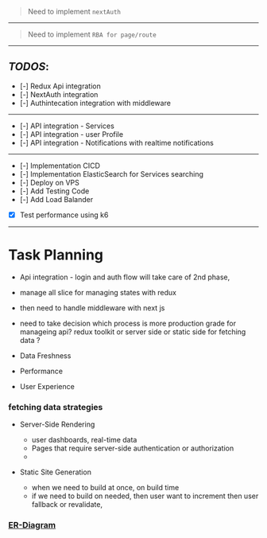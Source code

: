 > Need to implement `nextAuth`

---

> Need to implement `RBA for page/route`

---

## _TODOS_:

- [-] Redux Api integration
- [-] NextAuth integration
- [-] Authintecation integration with middleware

---

- [-] API integration - Services
- [-] API integration - user Profile
- [-] API integration - Notifications with realtime notifications

---

- [-] Implementation CICD
- [-] Implementation ElasticSearch for Services searching
- [-] Deploy on VPS
- [-] Add Testing Code
- [-] Add Load Balander
- [x] Test performance using k6

---

# Task Planning

- Api integration - login and auth flow will take care of 2nd phase,
- manage all slice for managing states with redux

- then need to handle middleware with next js
- need to take decision which process is more production grade for manageing api? redux toolkit or server side or static side for fetching data ?

- Data Freshness
- Performance
- User Experience

### fetching data strategies

- Server-Side Rendering

  - user dashboards, real-time data
  - Pages that require server-side authentication or authorization
  -

- Static Site Generation

  - when we need to build at once, on build time
  - if we need to build on needed, then user want to increment then user fallback or revalidate,

### [ER-Diagram](https://example.com)
